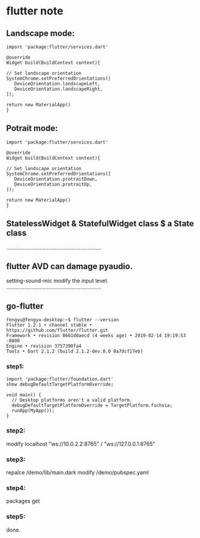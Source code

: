 # flutter note
##  Landscape mode:
    import 'package:flutter/services.dart'
    
    @override
    Widget build(BuildContext context){
    
    // Set landscape orientation
    SystemChrome.setPreferredOrientations([
       DeviceOrientation.landscapeLeft,
       DeviceOrientation.landscapeRight,
    ]);
    
    return new MaterialApp()
    }
    
##  Potrait mode:
    import 'package:flutter/services.dart'
    
    @override
    Widget build(BuildContext context){
    
    // Set landscape orientation
    SystemChrome.setPreferredOrientations([
       DeviceOrientation.protraitDown,
       DeviceOrientation.protraitUp,
    ]);
    
    return new MaterialApp()
    }
##  StatelessWidget & StatefulWidget class $ a State class

...............................................................

## flutter AVD can damage pyaudio.
  setting-sound-mic modify the input level.
...............................................................

## go-flutter
    fengyu@fengyu-desktop:~$ flutter --version
    Flutter 1.2.1 • channel stable • https://github.com/flutter/flutter.git
    Framework • revision 8661d8aecd (4 weeks age) • 2019-02-14 19:19:53 -0800
    Engine • revision 3757390fa4
    Tools • Dart 2.1.2 (build 2.1.2-dev.0.0 0a7dcf17eb)
    
### step1:
    import 'package:flutter/foundation.dart'
    show debugDefaultTargetPlatformOverride;

    void main() {
      // Desktop platforms aren't a valid platform.
      debugDefaultTargetPlatformOverride = TargetPlatform.fuchsia;
      runApp(MyApp());
    }
### step2:
  modify localhost "ws://10.0.2.2:8765" / "ws://127.0.0.1:8765"
### step3:
  repalce /demo/lib/main.dark
  modify /demo/pubspec.yaml
### step4:
  packages get
### step5:
  done.


